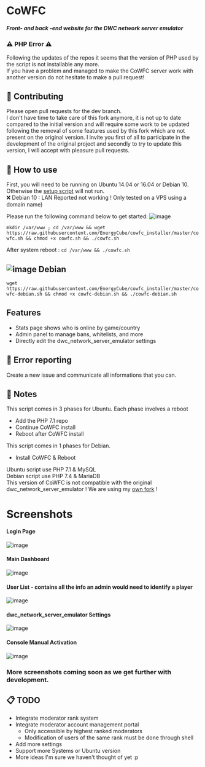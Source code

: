 CoWFC
=
##### Front- and back -end website for the DWC network server emulator

### ⚠️ PHP Error ⚠️
Following the updates of the repos it seems that the version of PHP used by the script is not installable any more.\
If you have a problem and managed to make the CoWFC server work with another version do not hesitate to make a pull request!

🔨 Contributing
-
Please open pull requests for the dev branch.\
I don't have time to take care of this fork anymore, it is not up to date compared to the initial version and will require some work to be updated following the removal of some features used by this fork which are not present on the original version.
I invite you first of all to participate in the development of the original project and secondly to try to update this version, I will accept with pleasure pull requests.

📝 How to use
-
First, you will need to be running on Ubuntu 14.04 or 16.04 or Debian 10. Otherwise the [setup script](https://github.com/EnergyCube/cowfc_installer) will not run.\
❌ Debian 10 : LAN Reported not working ! Only tested on a VPS using a domain name)

Please run the following command below to get started:
![image](https://upload.wikimedia.org/wikipedia/commons/thumb/9/9d/Ubuntu_logo.svg/100px-Ubuntu_logo.svg.png)

`mkdir /var/www ; cd /var/www && wget https://raw.githubusercontent.com/EnergyCube/cowfc_installer/master/cowfc.sh && chmod +x cowfc.sh && ./cowfc.sh`

After system reboot : `cd /var/www && ./cowfc.sh`

![image](https://www.debian.org/logos/openlogo-nd-25.png) Debian
----

`wget https://raw.githubusercontent.com/EnergyCube/cowfc_installer/master/cowfc-debian.sh && chmod +x cowfc-debian.sh && ./cowfc-debian.sh`

## Features
- Stats page shows who is online by game/country
- Admin panel to manage bans, whitelists, and more
- Directly edit the dwc_network_server_emulator settings

🔧 Error reporting
-
Create a new issue and communicate all informations that you can.

📖 Notes
-------

This script comes in 3 phases for Ubuntu. Each phase involves a reboot
-	Add the PHP 7.1 repo
-	Continue CoWFC install
-	Reboot after CoWFC install

This script comes in 1 phases for Debian.
-	Install CoWFC & Reboot

Ubuntu script use PHP 7.1 & MySQL<br/>
Debian script use PHP 7.4 & MariaDB<br/>
This version of CoWFC is not compatible with the original dwc_network_server_emulator ! We are using my [own fork](https://github.com/EnergyCube/dwc_network_server_emulator) !

# Screenshots
#### Login Page
![image](https://user-images.githubusercontent.com/10158714/30234202-09416e82-94c9-11e7-94ac-8aa6e8bf550d.png)
#### Main Dashboard
![image](https://user-images.githubusercontent.com/10158714/30234212-212eadf2-94c9-11e7-8b01-24c10f67ce7a.png)
#### User List - contains all the info an admin would need to identify a player
![image](https://user-images.githubusercontent.com/10158714/30234228-3f4ed5b4-94c9-11e7-814c-26d892d29707.png)
#### dwc_network_server_emulator Settings
![image](https://i.ibb.co/WFGxYdZ/settings.png)
#### Console Manual Activation
![image](https://i.ibb.co/GJd485w/consoles-waiting.png)

### More screenshots coming soon as we get further with development.

📋 TODO
-
- Integrate moderator rank system
- Integrate moderator account management portal
  - Only accessible by highest ranked moderators
  - Modification of users of the same rank must be done through shell
- Add more settings
- Support more Systems or Ubuntu version
- More ideas I'm sure we haven't thought of yet :p
